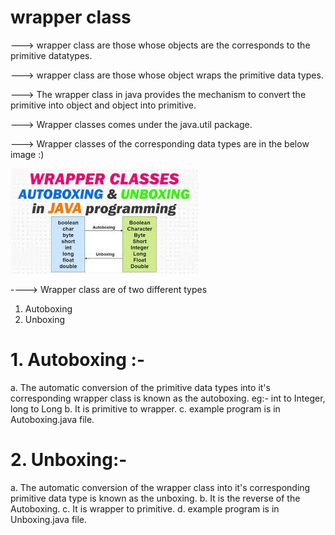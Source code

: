 # wrapper class

---> wrapper class are those whose objects are the corresponds to the primitive datatypes.

---> wrapper class are those whose object wraps the primitive data types.

---> The wrapper class in java provides the mechanism to convert the primitive into object and object into primitive.

---> Wrapper classes comes under the java.util package.

---> Wrapper classes of the corresponding data types are in the below image :)

![CHEESE!](wrapperclass.jpeg)

----> Wrapper class are of two different types

1. Autoboxing
2. Unboxing

# 1. Autoboxing :-

a. The automatic conversion of the primitive data types into it's corresponding wrapper class is known as the autoboxing.
eg:- int to Integer, long to Long
b. It is primitive to wrapper.
c. example program is in Autoboxing.java file.

# 2. Unboxing:-

a. The automatic conversion of the wrapper class into it's corresponding primitive data type is known as the unboxing.
b. It is the reverse of the Autoboxing.
c. It is wrapper to primitive.
d. example program is in Unboxing.java file.
